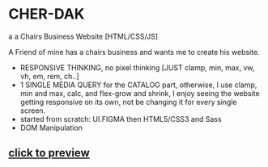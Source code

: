# CHER-DAK
a a Chairs Business Website [HTML/CSS/JS]

A Friend of mine has a chairs business and wants me to create his website.

- RESPONSIVE THINKING, no pixel thinking [JUST clamp, min, max, vw, vh, em, rem, ch..]
- 1 SINGLE MEDIA QUERY for the CATALOG part, otherwise, I use clamp, min and max, calc, and flex-grow and shrink, I enjoy seeing the website getting responsive on its own, not be changing it for every single screen.
- started from scratch: UI.FIGMA then HTML5/CSS3 and Sass
- DOM Manipulation


## [click to preview](https://cher-dak.netlify.app)

